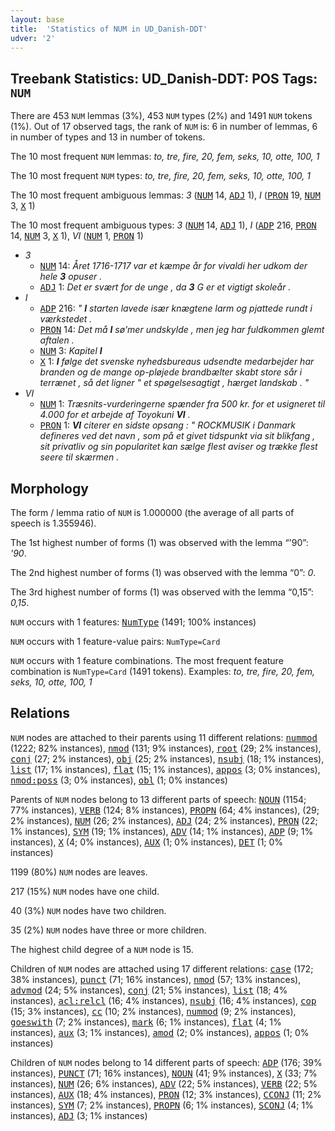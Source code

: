 ```yaml
---
layout: base
title:  'Statistics of NUM in UD_Danish-DDT'
udver: '2'
---
```


## Treebank Statistics: UD_Danish-DDT: POS Tags: `NUM`

There are 453 `NUM` lemmas (3%), 453 `NUM` types (2%) and 1491 `NUM` tokens (1%).
Out of 17 observed tags, the rank of `NUM` is: 6 in number of lemmas, 6 in number of types and 13 in number of tokens.

The 10 most frequent `NUM` lemmas: <em>to, tre, fire, 20, fem, seks, 10, otte, 100, 1</em>

The 10 most frequent `NUM` types:  <em>to, tre, fire, 20, fem, seks, 10, otte, 100, 1</em>

The 10 most frequent ambiguous lemmas: <em>3</em> (<tt><a href="da_ddt-pos-NUM.html">NUM</a></tt> 14, <tt><a href="da_ddt-pos-ADJ.html">ADJ</a></tt> 1), <em>I</em> (<tt><a href="da_ddt-pos-PRON.html">PRON</a></tt> 19, <tt><a href="da_ddt-pos-NUM.html">NUM</a></tt> 3, <tt><a href="da_ddt-pos-X.html">X</a></tt> 1)

The 10 most frequent ambiguous types:  <em>3</em> (<tt><a href="da_ddt-pos-NUM.html">NUM</a></tt> 14, <tt><a href="da_ddt-pos-ADJ.html">ADJ</a></tt> 1), <em>I</em> (<tt><a href="da_ddt-pos-ADP.html">ADP</a></tt> 216, <tt><a href="da_ddt-pos-PRON.html">PRON</a></tt> 14, <tt><a href="da_ddt-pos-NUM.html">NUM</a></tt> 3, <tt><a href="da_ddt-pos-X.html">X</a></tt> 1), <em>VI</em> (<tt><a href="da_ddt-pos-NUM.html">NUM</a></tt> 1, <tt><a href="da_ddt-pos-PRON.html">PRON</a></tt> 1)


* <em>3</em>
  * <tt><a href="da_ddt-pos-NUM.html">NUM</a></tt> 14: <em>Året 1716-1717 var et kæmpe år for vivaldi her udkom der hele <b>3</b> opuser .</em>
  * <tt><a href="da_ddt-pos-ADJ.html">ADJ</a></tt> 1: <em>Det er svært for de unge , da <b>3</b> G er et vigtigt skoleår .</em>
* <em>I</em>
  * <tt><a href="da_ddt-pos-ADP.html">ADP</a></tt> 216: <em>" <b>I</b> starten lavede især knægtene larm og pjattede rundt i værkstedet .</em>
  * <tt><a href="da_ddt-pos-PRON.html">PRON</a></tt> 14: <em>Det må <b>I</b> sø'mer undskylde , men jeg har fuldkommen glemt aftalen .</em>
  * <tt><a href="da_ddt-pos-NUM.html">NUM</a></tt> 3: <em>Kapitel <b>I</b></em>
  * <tt><a href="da_ddt-pos-X.html">X</a></tt> 1: <em><b>I</b> følge det svenske nyhedsbureaus udsendte medarbejder har branden og de mange op-pløjede brandbælter skabt store sår i terrænet , så det ligner " et spøgelsesagtigt , hærget landskab . "</em>
* <em>VI</em>
  * <tt><a href="da_ddt-pos-NUM.html">NUM</a></tt> 1: <em>Træsnits-vurderingerne spænder fra 500 kr. for et usigneret til 4.000 for et arbejde af Toyokuni <b>VI</b> .</em>
  * <tt><a href="da_ddt-pos-PRON.html">PRON</a></tt> 1: <em><b>VI</b> citerer en sidste opsang : " ROCKMUSIK i Danmark defineres ved det navn , som på et givet tidspunkt via sit blikfang , sit privatliv og sin popularitet kan sælge flest aviser og trække flest seere til skærmen .</em>

## Morphology

The form / lemma ratio of `NUM` is 1.000000 (the average of all parts of speech is 1.355946).

The 1st highest number of forms (1) was observed with the lemma “'90”: <em>'90</em>.

The 2nd highest number of forms (1) was observed with the lemma “0”: <em>0</em>.

The 3rd highest number of forms (1) was observed with the lemma “0,15”: <em>0,15</em>.

`NUM` occurs with 1 features: <tt><a href="da_ddt-feat-NumType.html">NumType</a></tt> (1491; 100% instances)

`NUM` occurs with 1 feature-value pairs: `NumType=Card`

`NUM` occurs with 1 feature combinations.
The most frequent feature combination is `NumType=Card` (1491 tokens).
Examples: <em>to, tre, fire, 20, fem, seks, 10, otte, 100, 1</em>


## Relations

`NUM` nodes are attached to their parents using 11 different relations: <tt><a href="da_ddt-dep-nummod.html">nummod</a></tt> (1222; 82% instances), <tt><a href="da_ddt-dep-nmod.html">nmod</a></tt> (131; 9% instances), <tt><a href="da_ddt-dep-root.html">root</a></tt> (29; 2% instances), <tt><a href="da_ddt-dep-conj.html">conj</a></tt> (27; 2% instances), <tt><a href="da_ddt-dep-obj.html">obj</a></tt> (25; 2% instances), <tt><a href="da_ddt-dep-nsubj.html">nsubj</a></tt> (18; 1% instances), <tt><a href="da_ddt-dep-list.html">list</a></tt> (17; 1% instances), <tt><a href="da_ddt-dep-flat.html">flat</a></tt> (15; 1% instances), <tt><a href="da_ddt-dep-appos.html">appos</a></tt> (3; 0% instances), <tt><a href="da_ddt-dep-nmod-poss.html">nmod:poss</a></tt> (3; 0% instances), <tt><a href="da_ddt-dep-obl.html">obl</a></tt> (1; 0% instances)

Parents of `NUM` nodes belong to 13 different parts of speech: <tt><a href="da_ddt-pos-NOUN.html">NOUN</a></tt> (1154; 77% instances), <tt><a href="da_ddt-pos-VERB.html">VERB</a></tt> (124; 8% instances), <tt><a href="da_ddt-pos-PROPN.html">PROPN</a></tt> (64; 4% instances),  (29; 2% instances), <tt><a href="da_ddt-pos-NUM.html">NUM</a></tt> (26; 2% instances), <tt><a href="da_ddt-pos-ADJ.html">ADJ</a></tt> (24; 2% instances), <tt><a href="da_ddt-pos-PRON.html">PRON</a></tt> (22; 1% instances), <tt><a href="da_ddt-pos-SYM.html">SYM</a></tt> (19; 1% instances), <tt><a href="da_ddt-pos-ADV.html">ADV</a></tt> (14; 1% instances), <tt><a href="da_ddt-pos-ADP.html">ADP</a></tt> (9; 1% instances), <tt><a href="da_ddt-pos-X.html">X</a></tt> (4; 0% instances), <tt><a href="da_ddt-pos-AUX.html">AUX</a></tt> (1; 0% instances), <tt><a href="da_ddt-pos-DET.html">DET</a></tt> (1; 0% instances)

1199 (80%) `NUM` nodes are leaves.

217 (15%) `NUM` nodes have one child.

40 (3%) `NUM` nodes have two children.

35 (2%) `NUM` nodes have three or more children.

The highest child degree of a `NUM` node is 15.

Children of `NUM` nodes are attached using 17 different relations: <tt><a href="da_ddt-dep-case.html">case</a></tt> (172; 38% instances), <tt><a href="da_ddt-dep-punct.html">punct</a></tt> (71; 16% instances), <tt><a href="da_ddt-dep-nmod.html">nmod</a></tt> (57; 13% instances), <tt><a href="da_ddt-dep-advmod.html">advmod</a></tt> (24; 5% instances), <tt><a href="da_ddt-dep-conj.html">conj</a></tt> (21; 5% instances), <tt><a href="da_ddt-dep-list.html">list</a></tt> (18; 4% instances), <tt><a href="da_ddt-dep-acl-relcl.html">acl:relcl</a></tt> (16; 4% instances), <tt><a href="da_ddt-dep-nsubj.html">nsubj</a></tt> (16; 4% instances), <tt><a href="da_ddt-dep-cop.html">cop</a></tt> (15; 3% instances), <tt><a href="da_ddt-dep-cc.html">cc</a></tt> (10; 2% instances), <tt><a href="da_ddt-dep-nummod.html">nummod</a></tt> (9; 2% instances), <tt><a href="da_ddt-dep-goeswith.html">goeswith</a></tt> (7; 2% instances), <tt><a href="da_ddt-dep-mark.html">mark</a></tt> (6; 1% instances), <tt><a href="da_ddt-dep-flat.html">flat</a></tt> (4; 1% instances), <tt><a href="da_ddt-dep-aux.html">aux</a></tt> (3; 1% instances), <tt><a href="da_ddt-dep-amod.html">amod</a></tt> (2; 0% instances), <tt><a href="da_ddt-dep-appos.html">appos</a></tt> (1; 0% instances)

Children of `NUM` nodes belong to 14 different parts of speech: <tt><a href="da_ddt-pos-ADP.html">ADP</a></tt> (176; 39% instances), <tt><a href="da_ddt-pos-PUNCT.html">PUNCT</a></tt> (71; 16% instances), <tt><a href="da_ddt-pos-NOUN.html">NOUN</a></tt> (41; 9% instances), <tt><a href="da_ddt-pos-X.html">X</a></tt> (33; 7% instances), <tt><a href="da_ddt-pos-NUM.html">NUM</a></tt> (26; 6% instances), <tt><a href="da_ddt-pos-ADV.html">ADV</a></tt> (22; 5% instances), <tt><a href="da_ddt-pos-VERB.html">VERB</a></tt> (22; 5% instances), <tt><a href="da_ddt-pos-AUX.html">AUX</a></tt> (18; 4% instances), <tt><a href="da_ddt-pos-PRON.html">PRON</a></tt> (12; 3% instances), <tt><a href="da_ddt-pos-CCONJ.html">CCONJ</a></tt> (11; 2% instances), <tt><a href="da_ddt-pos-SYM.html">SYM</a></tt> (7; 2% instances), <tt><a href="da_ddt-pos-PROPN.html">PROPN</a></tt> (6; 1% instances), <tt><a href="da_ddt-pos-SCONJ.html">SCONJ</a></tt> (4; 1% instances), <tt><a href="da_ddt-pos-ADJ.html">ADJ</a></tt> (3; 1% instances)


